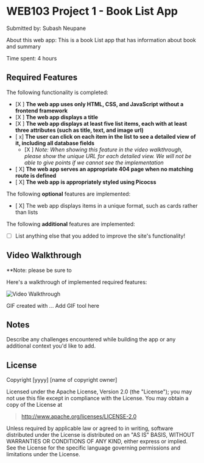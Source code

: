 # WEB103 Project 1 - Book List App

Submitted by: Subash Neupane

About this web app: This is a book List app that has information about book and summary 

Time spent: 4 hours

## Required Features

The following  functionality is completed:

<!-- Make sure to check off completed functionality below -->
- [X ] **The web app uses only HTML, CSS, and JavaScript without a frontend framework**
- [X ] **The web app displays a title**
- [X ] **The web app displays at least five list items, each with at least three attributes (such as title, text, and image url)**
- [ x] **The user can click on each item in the list to see a detailed view of it, including all database fields**
  - [X ] *Note: When showing this feature in the video walkthrough, please show the unique URL for each detailed view. We will not be able to give points if we cannot see the implementation* 
- [ X] **The web app serves an appropriate 404 page when no matching route is defined**
- [ X] **The web app is appropriately styled using Picocss**

The following **optional** features are implemented:

- [ X] The web app displays items in a unique format, such as cards rather than lists

The following **additional** features are implemented:

- [ ] List anything else that you added to improve the site's functionality!

## Video Walkthrough

**Note: please be sure to 

Here's a walkthrough of implemented required features:

<img src='/Animation.gif' title='Video Walkthrough' width='' alt='Video Walkthrough' />

<!-- Replace this with whatever GIF tool you used! -->
GIF created with ...  Add GIF tool here
<!-- Recommended tools:
[Kap](https://getkap.co/) for macOS
[ScreenToGif](https://www.screentogif.com/) for Windows
[peek](https://github.com/phw/peek) for Linux. -->

## Notes

Describe any challenges encountered while building the app or any additional context you'd like to add.

## License

Copyright [yyyy] [name of copyright owner]

Licensed under the Apache License, Version 2.0 (the "License"); you may not use this file except in compliance with the License. You may obtain a copy of the License at

> http://www.apache.org/licenses/LICENSE-2.0

Unless required by applicable law or agreed to in writing, software distributed under the License is distributed on an "AS IS" BASIS, WITHOUT WARRANTIES OR CONDITIONS OF ANY KIND, either express or implied. See the License for the specific language governing permissions and limitations under the License.